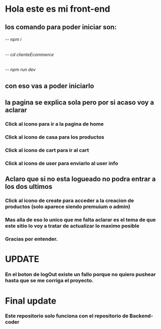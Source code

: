 <h1>Hola este es mi front-end</h1>

##  los comando para poder iniciar son:

<h6> -- npm i </h6>
<h6> -- cd clienteEcommerce </h6>
<h6> -- npm run dev </h6>

## con eso vas a poder iniciarlo

## la pagina se explica sola pero por si acaso voy a aclarar

### Click al icono para ir a la pagina de home

### Click al icono de casa para los productos
### Click al icono de cart para ir al cart
### Click al icono de user para enviarlo al user info

## Aclaro que si no esta logueado no podra entrar a los dos ultimos

### Click al icono de create para acceder a la creacion de productos (solo aparece siendo premuium o admin)

### Mas alla de eso lo unico que me falta aclarar es el tema de que este sitio lo voy a tratar de actualizar lo maximo posible 
### Gracias por entender.

# UPDATE

### En el boton de logOut existe un fallo porque no quiero pushear hasta que se me corriga el proyecto.

# Final update
### Este repositorio solo funciona con el repositorio de Backend-coder
